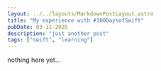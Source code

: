 ```yaml
---
layout: ../../layouts/MarkdownPostLayout.astro
title: "My experience with #100DaysofSwift"
pubDate: 03-11-2025
description: "just another post"
tags: ["swift", "learning"]
---
```


nothing here yet...